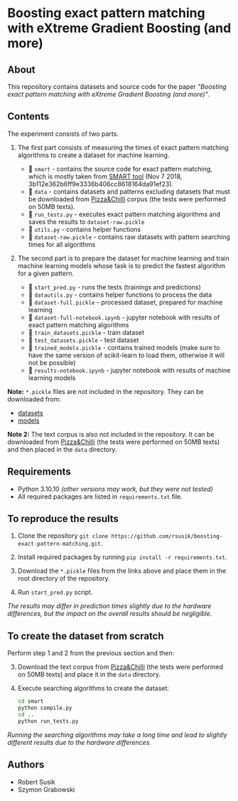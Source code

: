 # Boosting exact pattern matching with eXtreme Gradient Boosting (and more)

## About

This repository contains datasets and source code for the paper *"Boosting exact pattern matching with eXtreme Gradient Boosting (and more)"*.

## Contents

The experiment consists of two parts.

1. The first part consists of measuring the times of exact pattern matching algorithms to create a dataset for machine learning. 
   - 📁 `smart` - contains the source code for exact pattern matching, which is mostly taken from [SMART tool](https://github.com/smart-tool/smart) (Nov 7 2018, 3b112e362b6ff9e3336b406cc8618164da91ef23).
   - 📁 `data` - contains datasets and patterns excluding datasets that must be downloaded from [Pizza&Chilli](https://pizzachili.dcc.uchile.cl/texts.html) corpus (the tests were performed on 50MB texts).
   - 📄 `run_tests.py` - executes exact pattern matching algorithms and saves the results to `dataset-raw.pickle`
   - 📄 `utils.py` - contains helper functions
   - 📄 `dataset-raw.pickle` - contains raw datasets with pattern searching times for all algorithms

2. The second part is to prepare the dataset for machine learning and train machine learning models whose task is to predict the fastest algorithm for a given pattern.
   - 📄 `start_pred.py` - runs the tests (trainings and predictions)
   - 📄 `datautils.py` - contains helper functions to process the data
   - 📄 `dataset-full.pickle` - processed dataset, prepared for machine learning
   - 📔 `dataset-full-notebook.ipynb` - jupyter notebook with results of exact pattern matching algorithms
   - 📄 `train_datasets.pickle` - train dataset
   - 📄 `test_datasets.pickle` - test dataset
   - 📄 `trained_models.pickle` - contains trained models (make sure to have the same version of scikit-learn to load them, otherwise it will not be possible)
   - 📔 `results-notebook.ipynb` - jupyter notebook with results of machine learning models


**Note:** `*.pickle` files are not included in the repository. They can be downloaded from:
* [datasets](https://tulodz-my.sharepoint.com/:u:/g/personal/robert_susik_p_lodz_pl/ETFKSB8gCIhOkZv1rP7iWy4BfM0DdcSyDdyN0ZO6KTc2ZA?e=mlXKxW)
* [models](https://tulodz-my.sharepoint.com/:u:/g/personal/robert_susik_p_lodz_pl/EXt7LShDGgdMguzSM0yfJJYBRqr634XZIadhR5oYmmuxPw?e=hAtbCS)

**Note 2:** The text corpus is also not included in the repository. It can be downloaded from [Pizza&Chilli](https://pizzachili.dcc.uchile.cl/texts.html) (the tests were performed on 50MB texts) and then placed in the `data` directory.

## Requirements

- Python 3.10.10 *(other versions may work, but they were not tested)*
- All required packages are listed in `requirements.txt` file.

## To reproduce the results

1) Clone the repository `git clone https://github.com/rsusik/boosting-exact-pattern-matching.git`.
   
2) Install required packages by running `pip install -r requirements.txt`.

3) Download the `*.pickle` files from the links above and place them in the root directory of the repository.

4) Run `start_pred.py` script.

*The results may differ in prediction times slightly due to the hardware differences, but the impact on the overall results should be negligible.*

## To create the dataset from scratch

Perform step 1 and 2 from the previous section and then:

3) Download the text corpus from [Pizza&Chilli](https://pizzachili.dcc.uchile.cl/texts.html) (the tests were performed on 50MB texts) and place it in the `data` directory.

4) Execute searching algorithms to create the dataset:
   
   ```bash
   cd smart
   python compile.py
   cd ..
   python run_tests.py
   ```

*Running the searching algorithms may take a long time and lead to slightly different results due to the hardware differences.*

## Authors

- Robert Susik
- Szymon Grabowski
